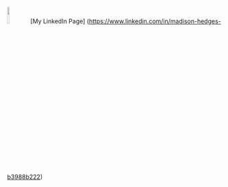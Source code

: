 <img src="https://content.linkedin.com/content/dam/me/brand/en-us/brand-home/logos/In-Blue-Logo.png.original.png" width=10% height=10%> [My LinkedIn Page] (https://www.linkedin.com/in/madison-hedges-b3988b222)
